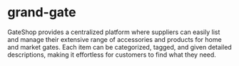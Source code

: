 # grand-gate
GateShop provides a centralized platform where suppliers can easily list and manage their extensive range of accessories and products for home and market gates. Each item can be categorized, tagged, and given detailed descriptions, making it effortless for customers to find what they need.
